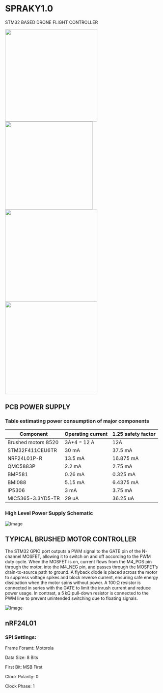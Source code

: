 # SPRAKY1.0
STM32 BASED DRONE FLIGHT CONTROLLER 

<img src="https://github.com/user-attachments/assets/b2dcd65b-607d-4165-a58b-efb39a23741e" width="300">
<img src="https://github.com/user-attachments/assets/b36cc964-b575-4fdf-ae64-d7db82cce889" width="285">

<img src="https://github.com/user-attachments/assets/9065804d-552e-499d-bf0a-607d8e42f1c3" width="300">
<img src="https://github.com/user-attachments/assets/c216b574-9ff9-4cd1-9e73-eec270dfd407" width="300">


## PCB POWER SUPPLY 

### Table estimating power consumption of major components
| Component   | Operating current | 1.25 safety factor  |
| ------------- | ------------- | ------------- |
| Brushed motors 8520 | 3A*4 = 12 A  | 12A  |
| STM32F411CEU6TR | 30 mA  |  37.5 mA  |
| NRF24L01P-R | 13.5 mA  | 16.875 mA  |
| QMC5883P | 2.2 mA  | 2.75 mA  |
| BMP581 | 0.26 mA  | 0.325 mA  |
| BMI088 | 5.15 mA  | 6.4375 mA  |
| IP5306 | 3 mA  | 3.75 mA  |
| MIC5365-3.3YD5-TR | 29 uA | 36.25 uA |


### High Level Power Supply Schematic
![Image](https://github.com/user-attachments/assets/e67e70c4-7239-43a3-a4e8-4d791ccce274)


## TYPICAL BRUSHED MOTOR CONTROLLER

The STM32 GPIO port outputs a PWM signal to the GATE pin of the N-channel MOSFET, allowing it to switch on and off according to the PWM duty cycle. When the MOSFET is on, current flows from the M4_POS pin through the motor, into the M4_NEG pin, and passes through the MOSFET’s drain-to-source path to ground. A flyback diode is placed across the motor to suppress voltage spikes and block reverse current, ensuring safe energy dissipation when the motor spins without power. A 100 Ω resistor is connected in series with the GATE to limit the inrush current and reduce power usage. In contrast, a 5 kΩ pull-down resistor is connected to the PWM line to prevent unintended switching due to floating signals.

![Image](https://github.com/user-attachments/assets/b17fa8ce-dfe2-4bfa-8981-9aa05600d982)

## nRF24L01

### SPI Settings: 
Frame Foramt: Motorola

Data Size: 8 Bits

First Bit: MSB First

Clock Polarity: 0

Clock Phase: 1
